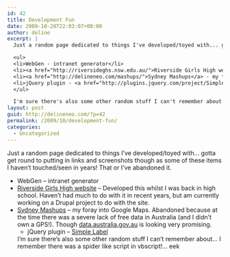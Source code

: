 ```yaml
---
id: 42
title: Development Fun
date: 2009-10-28T22:03:07+00:00
author: deline
excerpt: |
  Just a random page dedicated to things I've developed/toyed with... gotta get round to putting in links and screenshots though as some of these items I haven't touched/seen in years! That or I've abandoned it.

  <ul>
  <li>WebGen - intranet generator</li>
  <li><a href="http://riversideghs.nsw.edu.au/">Riverside Girls High website</a> - Developed this whilst I was back in high school. Haven't had much to do with it in recent years, but am currently working on a Drupal project to do with the site.</li>
  <li><a href="http://delineneo.com/mashups/">Sydney Mashups</a> - my foray into Google Maps. Abandoned because at the time there was a severe lack of free data in Australia (and I didn't own a GPS!). Though <a href="http://data.australia.gov.au/">data.australia.gov.au</a> is looking very promising.
  <li>jQuery plugin - <a href="http://plugins.jquery.com/project/SimpleLabel">Simple Label</a></li>
  </ul>

  I'm sure there's also some other random stuff I can't remember about... I remember there was a spider like script in vbscript!... eek
layout: post
guid: http://delineneo.com/?p=42
permalink: /2009/10/development-fun/
categories:
  - Uncategorized
---
```

Just a random page dedicated to things I&#8217;ve developed/toyed with&#8230; gotta get round to putting in links and screenshots though as some of these items I haven&#8217;t touched/seen in years! That or I&#8217;ve abandoned it.

  * WebGen &#8211; intranet generator
  * [Riverside Girls High website](http://riversideghs.nsw.edu.au/) &#8211; Developed this whilst I was back in high school. Haven&#8217;t had much to do with it in recent years, but am currently working on a Drupal project to do with the site.
  * [Sydney Mashups](http://delineneo.com/mashups/) &#8211; my foray into Google Maps. Abandoned because at the time there was a severe lack of free data in Australia (and I didn&#8217;t own a GPS!). Though [data.australia.gov.au](http://data.australia.gov.au/) is looking very promising.
      * jQuery plugin &#8211; [Simple Label](http://plugins.jquery.com/project/SimpleLabel)</ul>
    I&#8217;m sure there&#8217;s also some other random stuff I can&#8217;t remember about&#8230; I remember there was a spider like script in vbscript!&#8230; eek
